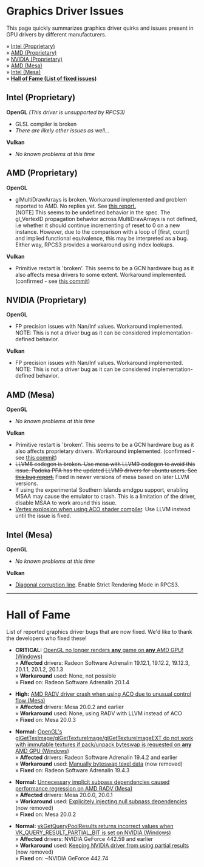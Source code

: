 # Graphics Driver Issues
This page quickly summarizes graphics driver quirks and issues present in GPU drivers by different manufacturers.

» [Intel (Proprietary)](#intel-proprietary) <br>
» [AMD (Proprietary)](#amd-proprietary) <br>
» [NVIDIA (Proprietary)](#nvidia-proprietary) <br>
» [AMD (Mesa)](#amd-mesa) <br>
» [Intel (Mesa)](#intel-mesa) <br>
» [**Hall of Fame (List of fixed issues)**](#hall-of-fame)


## Intel (Proprietary) <a name="intel-proprietary"/>
**OpenGL** _(This driver is unsupported by RPCS3)_
- GLSL compiler is broken
- _There are likely other issues as well..._

**Vulkan**
- _No known problems at this time_


## AMD (Proprietary) <a name="amd-proprietary"/>
**OpenGL**
- glMultiDrawArrays is broken. Workaround implemented and problem reported to AMD. No replies yet. See [this report.](https://community.amd.com/message/2858799)<br>
  [NOTE] This seems to be undefined behavior in the spec. The gl_VertexID propagation behavior across MultiDrawArrays is not defined, i.e whether it should continue incrementing of reset to 0 on a new instance. However, due to the comparison with a loop of [first, count] and implied functional equivalence, this may be interpreted as a bug. Either way, RPCS3 provides a workaround using index lookups.

**Vulkan**
- Primitive restart is 'broken'. This seems to be a GCN hardware bug as it also affects mesa drivers to some extent. Workaround implemented. (confirmed - see [this commit](https://github.com/mesa3d/mesa/commit/eae8f49fc65e6e625f5e05d38c3bf1b61b84bd3d))


## NVIDIA (Proprietary) <a name="nvidia-proprietary"/>
**OpenGL**
- FP precision issues with Nan/Inf values. Workaround implemented.<br>
  NOTE: This is not a driver bug as it can be considered implementation-defined behavior.

**Vulkan**
- FP precision issues with Nan/Inf values. Workaround implemented.<br>
  NOTE: This is not a driver bug as it can be considered implementation-defined behavior.


## AMD (Mesa) <a name="amd-mesa"/>
**OpenGL**
- _No known problems at this time_

**Vulkan**
- Primitive restart is 'broken'. This seems to be a GCN hardware bug as it also affects proprietary drivers. Workaround implemented. (confirmed - see [this commit](https://github.com/mesa3d/mesa/commit/eae8f49fc65e6e625f5e05d38c3bf1b61b84bd3d))
- ~~LLVM8 codegen is broken. Use mesa with LLVM9 codegen to avoid this issue. Padoka PPA has the updated LLVM9 drivers for ubuntu users. See [this bug report.](https://bugs.freedesktop.org/show_bug.cgi?id=110970)~~ Fixed in newer versions of mesa based on later LLVM versions.
- If using the experimental Southern Islands amdgpu support, enabling MSAA may cause the emulator to crash. This is a limitation of the driver, disable MSAA to work around this issue.
- [Vertex explosion when using ACO shader compiler](https://gitlab.freedesktop.org/mesa/mesa/-/issues/2848). Use LLVM instead until the issue is fixed.


## Intel (Mesa) <a name="intel-mesa"/>
**OpenGL**
- _No known problems at this time_

**Vulkan**
- [Diagonal corruption line](https://gitlab.freedesktop.org/mesa/mesa/issues/2671). Enable Strict Rendering Mode in RPCS3.


---

# Hall of Fame <a name="hall-of-fame"/>
List of reported graphics driver bugs that are now fixed. We'd like to thank the developers who fixed these!

- **CRITICAL:** [OpenGL no longer renders **any** game on **any** AMD GPU! (Windows)](https://community.amd.com/message/2949336) <br>
» **Affected** drivers: Radeon Software Adrenalin 19.12.1, 19.12.2, 19.12.3, 20.1.1, 20.1.2, 20.1.3 <br>
» **Workaround** used: None, not possible <br>
» **Fixed** on: Radeon Software Adrenalin 20.1.4

- **High:** [AMD RADV driver crash when using ACO due to unusual control flow (Mesa)](https://gitlab.freedesktop.org/mesa/mesa/issues/2557) <br>
» **Affected** drivers: Mesa 20.0.2 and earlier <br>
» **Workaround** used: None, using RADV with LLVM instead of ACO <br>
» **Fixed** on: Mesa 20.0.3

- **Normal:** [OpenGL's glGetTexImage/glGetTextureImage/glGetTextureImageEXT do not work with immutable textures if pack/unpack byteswap is requested on **any** AMD GPU (Windows)](https://community.amd.com/thread/227876) <br>
» **Affected** drivers: Radeon Software Adrenalin 19.4.2 and earlier <br>
» **Workaround** used: [Manually byteswap texel data](https://github.com/RPCS3/rpcs3/commit/f56a6548b0a7a520301372f8e456c7174b514a68#diff-6067ceb43fa31f7dc9558bdf0b776ad8) (now removed) <br>
» **Fixed** on: Radeon Software Adrenalin 19.4.3

- **Normal:** [Unnecessary implicit subpass dependencies caused performance regression on AMD RADV (Mesa)](https://gitlab.freedesktop.org/mesa/mesa/issues/2502) <br>
» **Affected** drivers: Mesa 20.0.0, 20.0.1 <br>
» **Workaround** used: [Explicitely injecting null subpass dependencies](https://github.com/RPCS3/rpcs3/pull/7909/commits/943cbb1e39fec9cc02ac6193e9b05482c4a36c92#diff-d0082402e2ea9309446e3dc7818f8394) (now removed) <br>
» **Fixed** on: Mesa 20.0.2

- **Normal:** [vkGetQueryPoolResults returns incorrect values when VK_QUERY_RESULT_PARTIAL_BIT is set on NVIDIA (Windows)](https://forums.developer.nvidia.com/t/vkgetquerypoolresults-returns-incorrect-values-when-vk-query-result-partial-bit-is-set/110137) <br>
» **Affected** drivers: NVIDIA GeForce 442.59 and earlier <br>
» **Workaround** used: [Keeping NVIDIA driver from using partial results](https://github.com/RPCS3/rpcs3/pull/7909/commits/c4f539a9cf43e946364a3931f6e5b8c36457d4b4#diff-c9e6fd1ef5ae3e53670d088d2961e556) (now removed) <br>
» **Fixed** on: ~NVIDIA GeForce 442.74